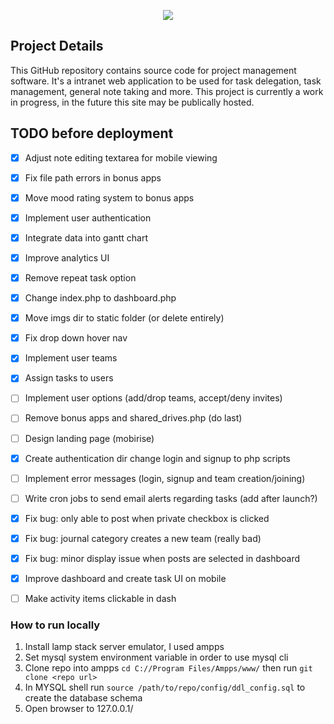 <p align="center">
  <img src="https://github.com/SatherWS/Consciencec/blob/master/static/logo.png">
</p>

## Project Details
This GitHub repository contains source code for project management software. It's a intranet web application to be used for task delegation, task management, general note taking and more. This project is currently a work in progress, in the future this site may be publically hosted.

## TODO before deployment
- [X] Adjust note editing textarea for mobile viewing
- [X] Fix file path errors in bonus apps
- [X] Move mood rating system to bonus apps
- [X] Implement user authentication
- [X] Integrate data into gantt chart 
- [X] Improve analytics UI
- [X] Remove repeat task option
- [X] Change index.php to dashboard.php
- [X] Move imgs dir to static folder (or delete entirely)
- [X] Fix drop down hover nav
- [X] Implement user teams
- [X] Assign tasks to users
- [ ] Implement user options (add/drop teams, accept/deny invites)
- [ ] Remove bonus apps and shared_drives.php (do last)
- [ ] Design landing page (mobirise)
- [X] Create authentication dir change login and signup to php scripts
- [ ] Implement error messages (login, signup and team creation/joining)
- [ ] Write cron jobs to send email alerts regarding tasks (add after launch?)
- [X] Fix bug: only able to post when private checkbox is clicked
- [X] Fix bug: journal category creates a new team (really bad)
- [X] Fix bug: minor display issue when posts are selected in dashboard
- [X] Improve dashboard and create task UI on mobile
- [ ] Make activity items clickable in dash


### How to run locally
1. Install lamp stack server emulator, I used ampps 
2. Set mysql system environment variable in order to use mysql cli
3. Clone repo into ampps `cd C://Program Files/Ampps/www/` then run `git clone <repo url>`
4. In MYSQL shell run `source /path/to/repo/config/ddl_config.sql` to create the database schema
5. Open browser to 127.0.0.1/<repo-name>
   
